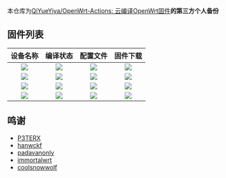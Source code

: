 本仓库为[QiYueYiya/OpenWrt-Actions: 云编译OpenWrt固件](https://github.com/QiYueYiya/OpenWrt-Actions)**的第三方个人备份**
## 固件列表
| 设备名称 | 编译状态 | 配置文件 | 固件下载 |
| :-------------: | :-------------: | :-------------: | :-------------: |
| [![](https://img.shields.io/badge/immortalwrt-360T7-32C955.svg?logo=openwrt)](https://github.com/QiYueYiya/OpenWrt-Actions/blob/main/.github/workflows/360T7.yml) | [![](https://github.com/QiYueYiya/OpenWrt-Actions/actions/workflows/360T7.yml/badge.svg)](https://github.com/QiYueYiya/OpenWrt-Actions/actions/workflows/360T7.yml) | [![](https://img.shields.io/badge/编译-配置-orange.svg?logo=apache-spark)](https://github.com/QiYueYiya/OpenWrt-Actions/blob/main/360T7/.config) | [![](https://img.shields.io/badge/下载-链接-blueviolet.svg?logo=hack-the-box)](https://github.com/QiYueYiya/OpenWrt-Actions/releases/tag/360T7) |
| [![](https://img.shields.io/badge/immortalwrt-RAX3000Me-32C955.svg?logo=openwrt)](https://github.com/QiYueYiya/OpenWrt-Actions/blob/main/.github/workflows/RAX3000Me.yml) | [![](https://github.com/QiYueYiya/OpenWrt-Actions/actions/workflows/RAX3000Me.yml/badge.svg)](https://github.com/QiYueYiya/OpenWrt-Actions/actions/workflows/XRAX3000Me.yml) | [![](https://img.shields.io/badge/编译-配置-orange.svg?logo=apache-spark)](https://github.com/QiYueYiya/OpenWrt-Actions/blob/main/RAX3000Me/.config) | [![](https://img.shields.io/badge/下载-链接-blueviolet.svg?logo=hack-the-box)](https://github.com/QiYueYiya/OpenWrt-Actions/releases/tag/RAX3000Me) |
| [![](https://img.shields.io/badge/immortalwrt-X64_23.05-32C955.svg?logo=openwrt)](https://github.com/QiYueYiya/OpenWrt-Actions/blob/main/.github/workflows/immortalwrt-23.yml) | [![](https://github.com/QiYueYiya/OpenWrt-Actions/actions/workflows/immortalwrt-23.yml/badge.svg)](https://github.com/QiYueYiya/OpenWrt-Actions/actions/workflows/immortalwrt-23.yml) | [![](https://img.shields.io/badge/编译-配置-orange.svg?logo=apache-spark)](https://github.com/QiYueYiya/OpenWrt-Actions/blob/main/immortalwrt-23/.config) | [![](https://img.shields.io/badge/下载-链接-blueviolet.svg?logo=hack-the-box)](https://github.com/QiYueYiya/OpenWrt-Actions/releases/tag/immortalwrt-23) |
| [![](https://img.shields.io/badge/immortalwrt-X64_24.10-32C955.svg?logo=openwrt)](https://github.com/QiYueYiya/OpenWrt-Actions/blob/main/.github/workflows/immortalwrt-24.yml) | [![](https://github.com/QiYueYiya/OpenWrt-Actions/actions/workflows/immortalwrt-24.yml/badge.svg)](https://github.com/QiYueYiya/OpenWrt-Actions/actions/workflows/immortalwrt-24.yml) | [![](https://img.shields.io/badge/编译-配置-orange.svg?logo=apache-spark)](https://github.com/QiYueYiya/OpenWrt-Actions/blob/main/immortalwrt-24/.config) | [![](https://img.shields.io/badge/下载-链接-blueviolet.svg?logo=hack-the-box)](https://github.com/QiYueYiya/OpenWrt-Actions/releases/tag/immortalwrt-24) |


## 鸣谢
- [P3TERX](https://github.com/P3TERX)
- [hanwckf](https://github.com/hanwckf)
- [padavanonly](https://github.com/padavanonly)
- [immortalwrt](https://github.com/immortalwrt)
- [coolsnowwolf](https://github.com/coolsnowwolf)
